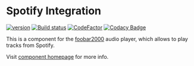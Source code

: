 # Spotify Integration
[![version][version_badge]][changelog] [![Build status][appveyor_badge]](https://ci.appveyor.com/project/TheQwertiest/foo-spotify/branch/master) [![CodeFactor][codefactor_badge]](https://www.codefactor.io/repository/github/theqwertiest/foo_spotify/overview/master) [![Codacy Badge][codacy_badge]](https://app.codacy.com/app/qwertiest/foo_spotify?utm_source=github.com&utm_medium=referral&utm_content=TheQwertiest/foo_spotify&utm_campaign=Badge_Grade_Dashboard) 

This is a component for the [foobar2000](https://www.foobar2000.org) audio player, which allows to play tracks from Spotify.

Visit [component homepage](https://theqwertiest.github.io/foo_spotify/) for more info.

[changelog]: CHANGELOG.md
[version_badge]: https://img.shields.io/github/release/theqwertiest/foo_spotify.svg
[appveyor_badge]: https://ci.appveyor.com/api/projects/status/t5bhoxmfgavhq81m/branch/master?svg=true
[codacy_badge]: https://api.codacy.com/project/badge/Grade/319298ca5bd64a739d1e70e3e27d59ab
[codefactor_badge]: https://www.codefactor.io/repository/github/theqwertiest/foo_spotify/badge/master
